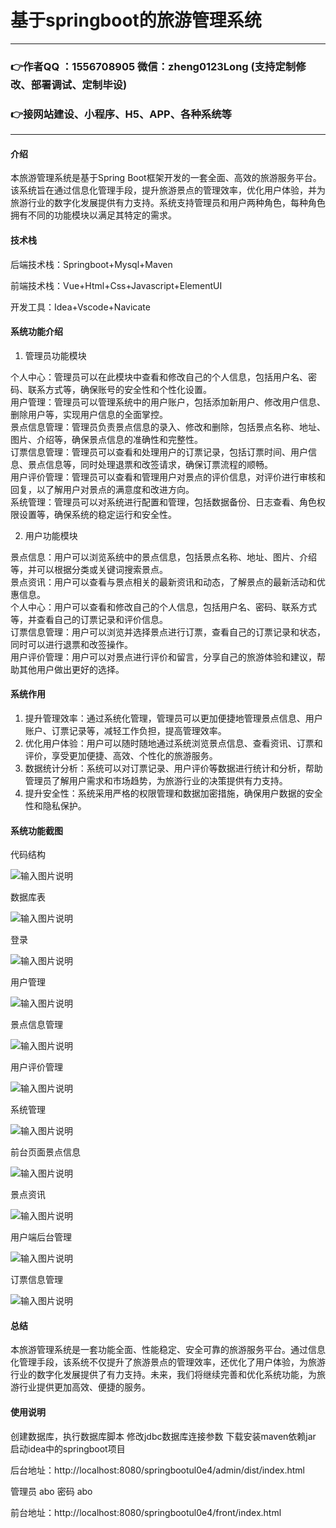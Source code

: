 # 基于springboot的旅游管理系统

---
### 👉作者QQ ：1556708905 微信：zheng0123Long (支持定制修改、部署调试、定制毕设)

### 👉接网站建设、小程序、H5、APP、各种系统等

---

#### 介绍

本旅游管理系统是基于Spring Boot框架开发的一套全面、高效的旅游服务平台。该系统旨在通过信息化管理手段，提升旅游景点的管理效率，优化用户体验，并为旅游行业的数字化发展提供有力支持。系统支持管理员和用户两种角色，每种角色拥有不同的功能模块以满足其特定的需求。

#### 技术栈

后端技术栈：Springboot+Mysql+Maven

前端技术栈：Vue+Html+Css+Javascript+ElementUI

开发工具：Idea+Vscode+Navicate

#### 系统功能介绍

1. 管理员功能模块

个人中心：管理员可以在此模块中查看和修改自己的个人信息，包括用户名、密码、联系方式等，确保账号的安全性和个性化设置。  
用户管理：管理员可以管理系统中的用户账户，包括添加新用户、修改用户信息、删除用户等，实现用户信息的全面掌控。  
景点信息管理：管理员负责景点信息的录入、修改和删除，包括景点名称、地址、图片、介绍等，确保景点信息的准确性和完整性。  
订票信息管理：管理员可以查看和处理用户的订票记录，包括订票时间、用户信息、景点信息等，同时处理退票和改签请求，确保订票流程的顺畅。  
用户评价管理：管理员可以查看和管理用户对景点的评价信息，对评价进行审核和回复，以了解用户对景点的满意度和改进方向。  
系统管理：管理员可以对系统进行配置和管理，包括数据备份、日志查看、角色权限设置等，确保系统的稳定运行和安全性。  

2. 用户功能模块 

景点信息：用户可以浏览系统中的景点信息，包括景点名称、地址、图片、介绍等，并可以根据分类或关键词搜索景点。  
景点资讯：用户可以查看与景点相关的最新资讯和动态，了解景点的最新活动和优惠信息。  
个人中心：用户可以查看和修改自己的个人信息，包括用户名、密码、联系方式等，并查看自己的订票记录和评价信息。  
订票信息管理：用户可以浏览并选择景点进行订票，查看自己的订票记录和状态，同时可以进行退票和改签操作。  
用户评价管理：用户可以对景点进行评价和留言，分享自己的旅游体验和建议，帮助其他用户做出更好的选择。  

#### 系统作用

1. 提升管理效率：通过系统化管理，管理员可以更加便捷地管理景点信息、用户账户、订票记录等，减轻工作负担，提高管理效率。  
2. 优化用户体验：用户可以随时随地通过系统浏览景点信息、查看资讯、订票和评价，享受更加便捷、高效、个性化的旅游服务。  
3. 数据统计分析：系统可以对订票记录、用户评价等数据进行统计和分析，帮助管理员了解用户需求和市场趋势，为旅游行业的决策提供有力支持。  
4. 提升安全性：系统采用严格的权限管理和数据加密措施，确保用户数据的安全性和隐私保护。  

#### 系统功能截图

代码结构

![输入图片说明](images/92fd67ef9eb7ca42e373a4b7d8e630b.png)

数据库表

![输入图片说明](images/2fbb2c3a68750fc989da45d18fa3a5a.png)

登录

![输入图片说明](images/01930e602f779dcd74ce5e8e8fc3c32.png)

用户管理

![输入图片说明](images/d361a64098e9df7e94a16ce81802f85.png)

景点信息管理

![输入图片说明](images/d60fe75a873a72b2213312d8ccdd9a6.png)

用户评价管理

![输入图片说明](images/4458163ce012b12028f3e5ff8042548.png)

系统管理

![输入图片说明](images/1bf1949e3d66eb4705b06a9e7fcf791.png)

前台页面景点信息

![输入图片说明](images/80b1ae10ffcfc53ba258fc546eb4669.png)

景点资讯

![输入图片说明](images/3dfea0e6fca022d7ed48be217baf406.png)

用户端后台管理

![输入图片说明](images/34701d87f83d85fca3844bca2adda4a.png)

订票信息管理

![输入图片说明](images/d2357d2f9ce74573eb17be102f8154a.png)

#### 总结

本旅游管理系统是一套功能全面、性能稳定、安全可靠的旅游服务平台。通过信息化管理手段，该系统不仅提升了旅游景点的管理效率，还优化了用户体验，为旅游行业的数字化发展提供了有力支持。未来，我们将继续完善和优化系统功能，为旅游行业提供更加高效、便捷的服务。

#### 使用说明

创建数据库，执行数据库脚本 修改jdbc数据库连接参数 下载安装maven依赖jar 启动idea中的springboot项目

后台地址：http://localhost:8080/springbootul0e4/admin/dist/index.html

管理员  abo 密码 abo

前台地址：http://localhost:8080/springbootul0e4/front/index.html

